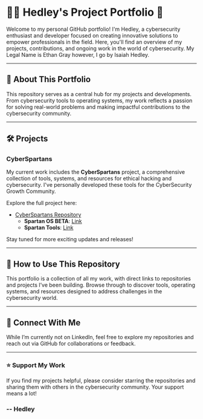 # 👨‍💻 Hedley's Project Portfolio 🌟

Welcome to my personal GitHub portfolio! I'm Hedley, a cybersecurity enthusiast and developer focused on creating innovative solutions to empower professionals in the field. Here, you'll find an overview of my projects, contributions, and ongoing work in the world of cybersecurity. My Legal Name is Ethan Gray however, I go by Isaiah Hedley. 

---

## 🚀 About This Portfolio  
This repository serves as a central hub for my projects and developments. From cybersecurity tools to operating systems, my work reflects a passion for solving real-world problems and making impactful contributions to the cybersecurity community.

---

## 🛠️ Projects  
### **CyberSpartans**  
My current work includes the **CyberSpartans** project, a comprehensive collection of tools, systems, and resources for ethical hacking and cybersecurity. I've personally developed these tools for the CyberSecurity Growth Community.

Explore the full project here:  
- [CyberSpartans Repository](https://github.com/Hedleys-Projects/cyberspartans)  
   - **Spartan OS BETA**: [Link](https://github.com/Hedleys-Projects/cyberspartans/tree/SpartanOS-BETA-Version-1.0.13)  
   - **Spartan Tools**: [Link](https://github.com/Hedleys-Projects/cyberspartans/tree/Tools)  

Stay tuned for more exciting updates and releases!  

---

## 📂 How to Use This Repository  
This portfolio is a collection of all my work, with direct links to repositories and projects I’ve been building. Browse through to discover tools, operating systems, and resources designed to address challenges in the cybersecurity world.  

---

## 🌟 Connect With Me  
While I’m currently not on LinkedIn, feel free to explore my repositories and reach out via GitHub for collaborations or feedback.

---

### ⭐️ Support My Work  
If you find my projects helpful, please consider starring the repositories and sharing them with others in the cybersecurity community. Your support means a lot!  


### -- Hedley
